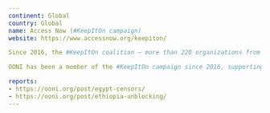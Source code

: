 ```yaml
---
continent: Global
country: Global
name: Access Now (#KeepItOn campaign)
website: https://www.accessnow.org/keepiton/

Since 2016, the #KeepItOn coalition — more than 220 organizations from 99 countries around the world — has been fighting internet shutdowns with all kinds of creative approaches, including grassroots advocacy, direct policy-maker engagement, technical support, and legal intervention.

OONI has been a member of the #KeepItOn campaign since 2016, supporting human rights advocates around the world with censorship measurement.

reports:
- https://ooni.org/post/egypt-censors/
- https://ooni.org/post/ethiopia-unblocking/
---
```

